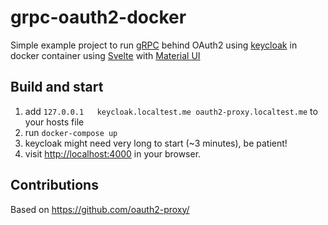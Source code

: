 # grpc-oauth2-docker
Simple example project to run [gRPC](https://grpc.io/) behind OAuth2 using [keycloak](https://www.keycloak.org/) in docker container using [Svelte](https://svelte.dev/) with [Material UI](https://sveltematerialui.com/)

## Build and start
1. add `127.0.0.1   keycloak.localtest.me oauth2-proxy.localtest.me` to your hosts file
1. run `docker-compose up`
1. keycloak might need very long to start (~3 minutes), be patient!
1. visit [http://localhost:4000](http://localhost:4000) in your browser.

## Contributions
Based on https://github.com/oauth2-proxy/

